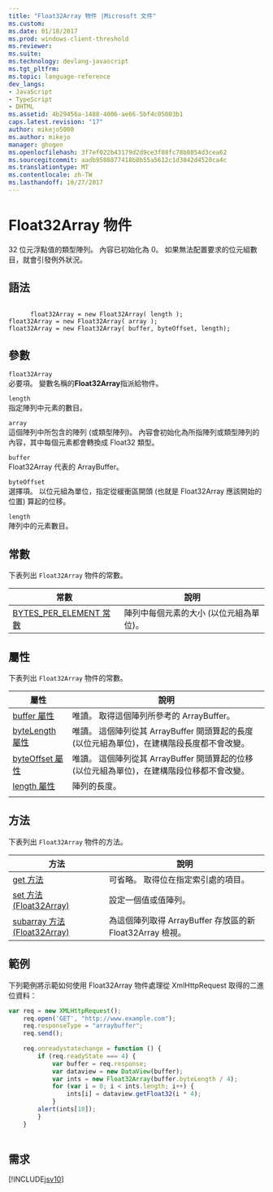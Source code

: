 ```yaml
---
title: "Float32Array 物件 |Microsoft 文件"
ms.custom: 
ms.date: 01/18/2017
ms.prod: windows-client-threshold
ms.reviewer: 
ms.suite: 
ms.technology: devlang-javascript
ms.tgt_pltfrm: 
ms.topic: language-reference
dev_langs:
- JavaScript
- TypeScript
- DHTML
ms.assetid: 4b29456a-1488-4006-ae66-5bf4c05003b1
caps.latest.revision: "17"
author: mikejo5000
ms.author: mikejo
manager: ghogen
ms.openlocfilehash: 3f7ef022b43179d2d9ce3f88fc78b8854d3cea62
ms.sourcegitcommit: aadb9588877418b8b55a5612c1d3842d4520ca4c
ms.translationtype: MT
ms.contentlocale: zh-TW
ms.lasthandoff: 10/27/2017
---
```

# <a name="float32array-object"></a>Float32Array 物件
32 位元浮點值的類型陣列。 內容已初始化為 0。 如果無法配置要求的位元組數目，就會引發例外狀況。  
  
## <a name="syntax"></a>語法  
  
```  
  
      float32Array = new Float32Array( length );  
float32Array = new Float32Array( array );  
float32Array = new Float32Array( buffer, byteOffset, length);  
```  
  
## <a name="parameters"></a>參數  
 `float32Array`  
 必要項。 變數名稱的**Float32Array**指派給物件。  
  
 `length`  
 指定陣列中元素的數目。  
  
 `array`  
 這個陣列中所包含的陣列 (或類型陣列)。 內容會初始化為所指陣列或類型陣列的內容，其中每個元素都會轉換成 Float32 類型。  
  
 `buffer`  
 Float32Array 代表的 ArrayBuffer。  
  
 `byteOffset`  
 選擇項。 以位元組為單位，指定從緩衝區開頭 (也就是 Float32Array 應該開始的位置) 算起的位移。  
  
 `length`  
 陣列中的元素數目。  
  
## <a name="constants"></a>常數  
 下表列出 `Float32Array` 物件的常數。  
  
|常數|說明|  
|--------------|-----------------|  
|[BYTES_PER_ELEMENT 常數](../../javascript/reference/bytes-per-element-constant-float32array.md)|陣列中每個元素的大小 (以位元組為單位)。|  
  
## <a name="properties"></a>屬性  
 下表列出 `Float32Array` 物件的常數。  
  
|屬性|說明|  
|--------------|-----------------|  
|[buffer 屬性](../../javascript/reference/buffer-property-float32array.md)|唯讀。 取得這個陣列所參考的 ArrayBuffer。|  
|[byteLength 屬性](../../javascript/reference/bytelength-property-float32array.md)|唯讀。 這個陣列從其 ArrayBuffer 開頭算起的長度 (以位元組為單位)，在建構階段長度都不會改變。|  
|[byteOffset 屬性](../../javascript/reference/byteoffset-property-float32array.md)|唯讀。 這個陣列從其 ArrayBuffer 開頭算起的位移 (以位元組為單位)，在建構階段位移都不會改變。|  
|[length 屬性](../../javascript/reference/length-property-float32array.md)|陣列的長度。|  
|||  
  
## <a name="methods"></a>方法  
 下表列出 `Float32Array` 物件的方法。  
  
|方法|說明|  
|------------|-----------------|  
|[get 方法](../../javascript/reference/get-method-float32array.md)|可省略。 取得位在指定索引處的項目。|  
|[set 方法 (Float32Array)](../../javascript/reference/set-method-float32array.md)|設定一個值或值陣列。|  
|[subarray 方法 (Float32Array)](../../javascript/reference/subarray-method-float32array.md)|為這個陣列取得 ArrayBuffer 存放區的新 Float32Array 檢視。|  
  
## <a name="example"></a>範例  
 下列範例將示範如何使用 Float32Array 物件處理從 XmlHttpRequest 取得的二進位資料：  
  
```JavaScript  
var req = new XMLHttpRequest();  
    req.open('GET', "http://www.example.com");  
    req.responseType = "arraybuffer";  
    req.send();  
  
    req.onreadystatechange = function () {  
        if (req.readyState === 4) {  
            var buffer = req.response;  
            var dataview = new DataView(buffer);  
            var ints = new Float32Array(buffer.byteLength / 4);  
            for (var i = 0; i < ints.length; i++) {  
                ints[i] = dataview.getFloat32(i * 4);  
            }  
        alert(ints[10]);  
        }  
    }  
  
```  
  
## <a name="requirements"></a>需求  
 [!INCLUDE[jsv10](../../javascript/reference/includes/jsv10-md.md)]